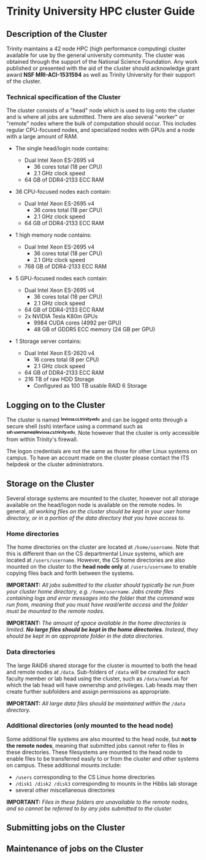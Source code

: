 # Trinity University HPC cluster Guide

## Description of the Cluster

Trinity maintains a 42 node HPC (high performance computing) cluster available for use by the general university community. The cluster was obtained through the support of the National Science Foundation. Any work published or presented with the aid of the cluster should acknowledge grant award **NSF MRI-ACI-1531594** as well as Trinity University for their support of the cluster.

### Technical specification of the Cluster

The cluster consists of a "head" node which is used to log onto the cluster and is where all jobs are submitted. There are also several "worker" or "remote" nodes where the bulk of computation should occur. This includes regular CPU-focused nodes, and specialized nodes with GPUs and a node with a large amount of RAM.

* The single head/login node contains:
  * Dual Intel Xeon ES-2695 v4
    * 36 cores total (18 per CPU)
    * 2.1 GHz clock speed
  * 64 GB of DDR4-2133 ECC RAM

* 36 CPU-focused nodes each contain:
  * Dual Intel Xeon ES-2695 v4
    * 36 cores total (18 per CPU)
    * 2.1 GHz clock speed
  * 64 GB of DDR4-2133 ECC RAM

* 1 high memory node contains:
  * Dual Intel Xeon ES-2695 v4
    * 36 cores total (18 per CPU)
    * 2.1 GHz clock speed
  * 768 GB of DDR4-2133 ECC RAM

* 5 GPU-focused nodes each contain:
  * Dual Intel Xeon ES-2695 v4
    * 36 cores total (18 per CPU)
    * 2.1 GHz clock speed
  * 64 GB of DDR4-2133 ECC RAM
  * 2x NVIDIA Tesla K80m GPUs
    * 9984 CUDA cores (4992 per GPU)
    * 48 GB of GDDR5 ECC memory (24 GB per GPU)

* 1 Storage server contains:
  * Dual Intel Xeon ES-2620 v4
    * 16 cores total (8 per CPU)
    * 2.1 GHz clock speed
  * 64 GB of DDR4-2133 ECC RAM
  * 216 TB of raw HDD Storage
    * Configured as 100 TB usable RAID 6 Storage

## Logging on to the Cluster

The cluster is named ![alt text](images/server.png "server name") and can be logged onto through a secure shell (ssh) interface using a command such as ![alt text](images/ssh.png "ssh command"). Note however that the cluster is only accessible from within Trinity's firewall.

The logon credentials are not the same as those for other Linux systems on campus. To have an account made on the cluster please contact the ITS helpdesk or the cluster administrators.

## Storage on the Cluster

Several storage systems are mounted to the cluster, however not all storage available on the head/logon node is available on the remote nodes. In general, *all working files on the cluster should be kept in your user home directory, or in a portion of the data directory that you have access to*.

### Home directories

The home directories on the cluster are located at `/home/username`. Note that this is different than on the CS departmental Linux systems, which are located at `/users/username`. However, the CS home directories are also mounted on the cluster to the **head node only** at `/users/username` to enable copying files back and forth between the systems.

**IMPORTANT:** *All jobs submitted to the cluster should typically be run from your cluster home directory, e.g. `/home/username`. Jobs create files containing logs and error messages into the folder that the command was run from, meaning that you must have read/write access and the folder must be mounted to the remote nodes.*

**IMPORTANT:** *The amount of space available in the home directories is limited. __No large files should be kept in the home directories.__ Instead, they should be kept in an appropriate folder in the data directories.*

### Data directories

The large RAID6 shared storage for the cluster is mounted to both the head and remote nodes at `/data`. Sub-folders of `/data` will be created for each faculty member or lab head using the cluster, such as `/data/namelab` for which the lab head will have ownership and privileges. Lab heads may then create further subfolders and assign permissions as appropriate.

**IMPORTANT:** *All large data files should be maintained within the `/data` directory.*

### Additional directories (only mounted to the head node)

Some additional file systems are also mounted to the head node, but **not to the remote nodes**, meaning that submitted jobs cannot refer to files in these directories. These filesystems are mounted to the head node to enable files to be transferred easily to or from the cluster and other systems on campus. These additional mounts include:
- `/users` corresponding to the CS Linux home directories
- `/disk1 /disk2 /disk3` corresponding to mounts in the Hibbs lab storage
- several other miscellaneous directories

**IMPORTANT:** *Files in these folders are unavailable to the remote nodes, and so cannot be referred to by any jobs submitted to the cluster.*

## Submitting jobs on the Cluster


## Maintenance of jobs on the Cluster
